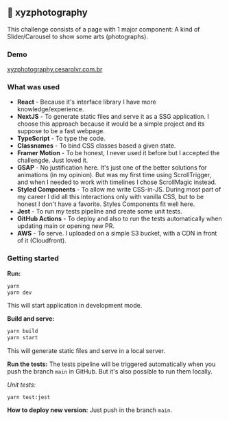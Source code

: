 
## 📸 xyzphotography
This challenge consists of a page with 1 major component: A kind of Slider/Carousel to show some arts (photographs).

### Demo
[xyzphotography.cesarolvr.com.br](xyzphotography.cesarolvr.com.br)

### What was used

- **React** - Because it's interface library I have more knowledge/experience.
- **NextJS** - To generate static files and serve it as a SSG application. I choose this approach because it would be a simple project and its suppose to be a fast webpage.
- **TypeScript** - To type the code.
- **Classnames** - To bind CSS classes based a given state.
- **Framer Motion** - To be honest, I never used it before but I accepted the challengde. Just loved it.
- **GSAP** - No justification here. It's just one of the better solutions for animations (in my opinion). But was my first time using ScrollTrigger, and when I needed to work with timelines I chose ScrollMagic instead.
- **Styled Components** - To allow me write CSS-in-JS. During most part of my career I did all this interactions only with vanilla CSS, but to be honest I don't have a favorite. Styles Components fit well here.
- **Jest** - To run my tests pipeline and create some unit tests.
- **GitHub Actions** - To deploy and also to run the tests automatically when updating main or opening new PR.
- **AWS** - To serve. I uploaded on a simple S3 bucket, with a CDN in front of it (Cloudfront).

### Getting started

**Run:**
```javascript
yarn
yarn dev
```
This will start application in development mode.

**Build and serve:**
```javascript
yarn build
yarn start
```
This will generate static files and serve in a local server.

**Run the tests:**
The tests pipeline will be triggered automatically when you push the branch `main` in GitHub. But it's also possible to run them locally.

*Unit tests:*
```shellscript
yarn test:jest
```

**How to deploy new version:**
Just push in the branch `main`.
